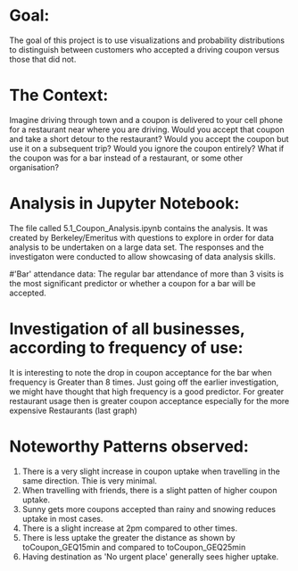 # Goal:
The goal of this project is to use visualizations and probability distributions to distinguish between customers who accepted a driving coupon versus those that did not.


# The Context:
Imagine driving through town and a coupon is delivered to your cell phone for a restaurant near where you are driving. Would you accept that coupon and take a short detour to the restaurant? Would you accept the coupon but use it on a subsequent trip? Would you ignore the coupon entirely? 
What if the coupon was for a bar instead of a restaurant, or some other organisation?


# Analysis in Jupyter Notebook:
The file called 5.1_Coupon_Analysis.ipynb contains the analysis. It was created by Berkeley/Emeritus with questions to explore in order for data analysis to be undertaken on a large data set.
The responses and the investigaton were conducted to allow showcasing of data analysis skills.


#'Bar' attendance data:
  The regular bar attendance of more than 3 visits is the most significant
  predictor or whether a coupon for a bar will be accepted.


# Investigation of all businesses, according to frequency of use:

It is interesting to note the drop in coupon acceptance for the bar when 
frequency is Greater than 8 times. Just going off the earlier investigation,
we might have thought that high frequency is a good predictor.
For greater restaurant usage then is greater coupon acceptance
especially for the more expensive Restaurants (last graph)


# Noteworthy Patterns observed:

 1. There is a very slight increase in coupon uptake when travelling
    in the same direction. Thie is very minimal.
 2. When travelling with friends, there is a slight patten of higher
     coupon uptake.
 3. Sunny gets more coupons accepted than rainy and snowing reduces
     uptake in most cases.
 4. There is a slight increase at 2pm compared to other times.
 5. There is less uptake the greater the distance as shown by
     toCoupon_GEQ15min and compared to toCoupon_GEQ25min
 6. Having destination as 'No urgent place' generally sees higher uptake.


